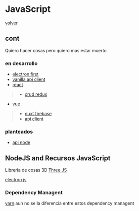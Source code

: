 # JavaScript

[volver](../README.md)

## cont

Quiero hacer cosas pero quiero mas estar muerto

### en desarrollo

- [electron first](./electron-first/README.md)
- [vanilla api client](./js-vanilla-api-client/README.md)
- [react](./React/readme.md)
>
> - [crud redux](./React/react-crud-redux/README.md)
>
- [vue](./Vue/readme.md)
>
> - [nuxt firebase](./Vue/nuxt-firebase/README.md)
> - [api client](./Vue/vue-api-client/README.md)

### planteados

- [api node](./api-node-js/README.md)

## NodeJS and Recursos JavaScript

Libreria de cosas 3D [Three JS](https://threejs.org/)

[electron js](https://www.electronjs.org/es/)

### Dependency Managent

[yarn](https://classic.yarnpkg.com/en/) aun no se la diferencia entre estos dependency managent
